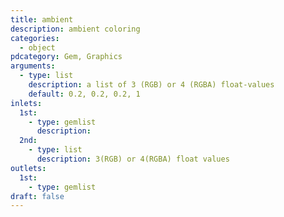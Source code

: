 ```yaml
---
title: ambient
description: ambient coloring
categories:
  - object
pdcategory: Gem, Graphics
arguments:
  - type: list
    description: a list of 3 (RGB) or 4 (RGBA) float-values
    default: 0.2, 0.2, 0.2, 1
inlets:
  1st:
    - type: gemlist
      description:
  2nd:
    - type: list
      description: 3(RGB) or 4(RGBA) float values
outlets:
  1st:
    - type: gemlist
draft: false
---
```

